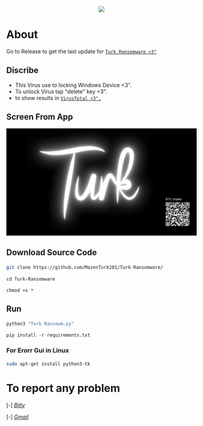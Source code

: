 <p align="center">
<img src="https://postimg.cc/ppfPvXmp">
</p>

# About

Go to Release to get the last update for [`Turk Ransomware <3"`](https://github.com/MazenTurk201/Turk-Ransomware/releases)


<!-- My friend, I am not responsible for any misuse of the tool or abuse, and this is illegal. The goal of the tool is Android penetration testing for beginners in the field of "Pentration Testing". Thank you. -->


## Discribe

 * This Virus use to locking Windows Device <3".
 * To unlock Virus tap "delete" key <3".
 * to show results in [`VirusTotal <3".`](https://www.virustotal.com/gui/file/aaedef7bb5d71c7d5db9873af7da3bbb6d49b5da096b64daa07041c8159e094a/detection)

## Screen From App

<p align="center">
<img src="https://raw.githubusercontent.com/MazenTurk201/Turk-Ransomware/refs/heads/main/screen%20from%20app.jpg">
</p>

## Download Source Code
 ```bash
 git clone https://github.com/MazenTurk201/Turk-Ransomware/
 ```
 ```
 cd Turk-Ransomware
 ```
 ```
 chmod +x *
 ```

## Run
 ```bash
 python3 "Turk Ransowm.py"
 ```
 ```
 pip install -r requirements.txt
 ```
 ### For Erorr Gui in Linux
 ```bash
 sudo apt-get install python3-tk
 ```

 # To report any problem


 [-] [*Bitly*](https://bit.ly/m/MazenTURK)

 [-] [*Gmail*](https://mail.google.com/mail/u/0/#inbox?compose=GTvVlcSKkVTRnqhcdnCKGrmdBNQfSLQrcjrDrrhRXjGpJlNsGLRjBPKpWTHBwbfpvzphhWZzprdvh)
